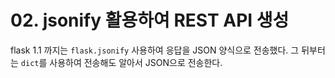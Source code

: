 # 02. jsonify 활용하여  REST API 생성

flask 1.1 까지는 `flask.jsonify` 사용하여 응답을 JSON 양식으로 전송했다. 그 뒤부터는 `dict`를 사용하여 전송해도 알아서 JSON으로 전송한다.

